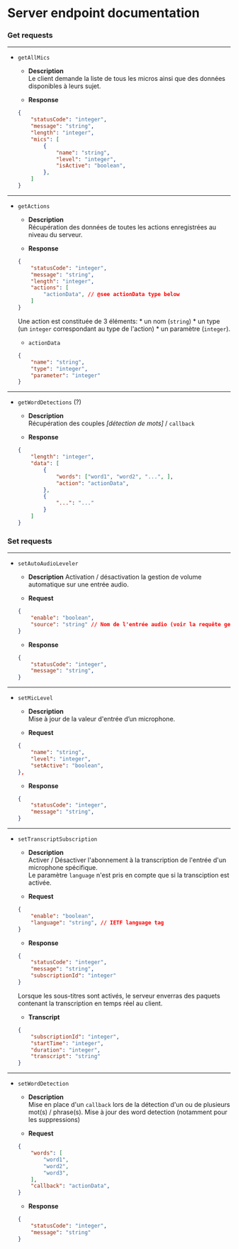 # Server endpoint documentation

### **Get requests**

---
* `getAllMics`  

    * **Description**  
    Le client demande la liste de tous les micros ainsi que des données disponibles à leurs sujet.  

    * **Response**  
    ```json
    {
        "statusCode": "integer",
        "message": "string",
        "length": "integer",
        "mics": [
            {
                "name": "string",
                "level": "integer",
                "isActive": "boolean",
            },
        ]
    }
    ```

---
* `getActions`  

    * **Description**  
    Récupération des données de toutes les actions enregistrées au niveau du serveur.  

    * **Response**
    ```json
    {
        "statusCode": "integer",
        "message": "string",
        "length": "integer",
        "actions": [
            "actionData", // @see actionData type below
        ]
    }
    ```

    Une action est constituée de 3 éléments:
        * un nom (`string`)
        * un type (un `integer` correspondant au type de l'action)
        * un paramètre (`integer`).

    * `actionData`
    ```json
    {
        "name": "string",
        "type": "integer",
        "parameter": "integer"
    }
    ```

---
* `getWordDetections` (?)  

    * **Description**  
    Récupération des couples *[détection de mots]* / `callback`  

    * **Response**  
    ```json
    {
        "length": "integer",
        "data": [
            {
                "words": ["word1", "word2", "...", ],
                "action": "actionData",
            },
            {
                "...": "..."
            }
        ]
    }
    ```


### **Set requests**

---
* `setAutoAudioLeveler`  

    * **Description**
    Activation / désactivation la gestion de volume automatique sur une entrée audio.

    * **Request**
    ```json
    {
        "enable": "boolean",
        "source": "string" // Nom de l'entrée audio (voir la requête getAllMics)
    }
    ```

    * **Response**
    ```json
    {
        "statusCode": "integer",
        "message": "string",
    }
    ```

---
* `setMicLevel`  

    * **Description**  
    Mise à jour de la valeur d'entrée d’un microphone.  

    * **Request**  
    ```json
    {
        "name": "string",
        "level": "integer",
        "setActive": "boolean",
    },
    ```

    * **Response**  
    ```json
    {
        "statusCode": "integer",
        "message": "string",
    }
    ```

___
* `setTranscriptSubscription`  

    * **Description**  
    Activer / Désactiver l'abonnement à la transcription de l'entrée d'un microphone spécifique.  
    Le paramètre `language` n'est pris en compte que si la transciption est activée.  

    * **Request**
    ```json
    {
        "enable": "boolean",
        "language": "string", // IETF language tag
    }
    ```

    * **Response**
    ```json
    {
        "statusCode": "integer",
        "message": "string",
        "subscriptionId": "integer"
    }
    ```

    Lorsque les sous-titres sont activés, le serveur enverras des paquets contenant la transcription en temps réel au client.  

    * **Transcript**
    ```json
    {
        "subscriptionId": "integer",
        "startTime": "integer",
        "duration": "integer",
        "transcript": "string"
    }
    ```

---
* `setWordDetection`  

    * **Description**  
    Mise en place d'un `callback` lors de la détection d'un ou de plusieurs mot(s) / phrase(s).
    Mise à jour des word detection (notamment pour les suppressions)

    * **Request**
    ```json
    {
        "words": [
            "word1",
            "word2",
            "word3",
        ],
        "callback": "actionData",
    }
    ```

    * **Response**
    ```json
    {
        "statusCode": "integer",
        "message": "string"
    }
    ```
